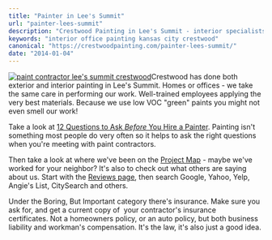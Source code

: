 ```yaml
---
title: "Painter in Lee's Summit"
url: "painter-lees-summit"
description: "Crestwood Painting in Lee's Summit - interior specialists"
keywords: "interior office painting kansas city crestwood"
canonical: "https://crestwoodpainting.com/painter-lees-summit/"
date: "2014-01-04"
---
```


[![paint contractor lee's summit crestwood](images/Lees-Summit.jpg)](/cwp/wp-content/uploads/2014/01/Lees-Summit.jpg)Crestwood has done both exterior and interior painting in Lee's Summit. Homes or offices - we take the same care in performing our work. Well-trained employees applying the very best materials. Because we use low VOC "green" paints you might not even smell our work!

Take a look at [12 Questions to Ask _Before_ You Hire a Painter](/12-questions-ask-painter/ "12 Questions to Ask Before You Hire a Painter"). Painting isn't something most people do very often so it helps to ask the right questions when you're meeting with paint contractors.

Then take a look at where we've been on the [Project Map](/map "Project Map") - maybe we've worked for your neighbor? It's also to check out what others are saying about us. Start with the [Reviews page](/reviews/ "Online Reviews – Painters in Kansas City"), then search Google, Yahoo, Yelp, Angie's List, CitySearch and others.

Under the Boring, But Important category there's insurance. Make sure you ask for, and get a current copy of  your contractor's insurance certificates. Not a homeowners policy, or an auto policy, but both business liability and workman's compensation. It's the law, it's also just a good idea.
